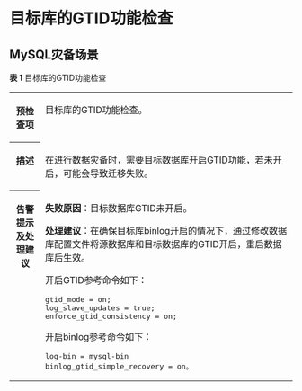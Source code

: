 # 目标库的GTID功能检查<a name="drs_11_0400"></a>

## MySQL灾备场景<a name="section1238917511343"></a>

**表 1**  目标库的GTID功能检查

<a name="table18108192214474"></a>
<table><tbody><tr id="row19108192294711"><th class="firstcol" valign="top" width="11%" id="mcps1.2.3.1.1"><p id="p191087222477"><a name="p191087222477"></a><a name="p191087222477"></a><strong id="b13108162214473"><a name="b13108162214473"></a><a name="b13108162214473"></a>预检查项</strong></p>
</th>
<td class="cellrowborder" valign="top" width="89%" headers="mcps1.2.3.1.1 "><p id="p01081022104711"><a name="p01081022104711"></a><a name="p01081022104711"></a>目标库的GTID功能检查。</p>
</td>
</tr>
<tr id="row3108132254714"><th class="firstcol" valign="top" width="11%" id="mcps1.2.3.2.1"><p id="p1710810224473"><a name="p1710810224473"></a><a name="p1710810224473"></a><strong id="b510892211472"><a name="b510892211472"></a><a name="b510892211472"></a>描述</strong></p>
</th>
<td class="cellrowborder" valign="top" width="89%" headers="mcps1.2.3.2.1 "><p id="p15372705185323"><a name="p15372705185323"></a><a name="p15372705185323"></a>在进行数据灾备时，需要目标数据库开启GTID功能，若未开启，可能会导致迁移失败。</p>
</td>
</tr>
<tr id="row212432224711"><th class="firstcol" valign="top" width="11%" id="mcps1.2.3.3.1"><p id="p1412462211472"><a name="p1412462211472"></a><a name="p1412462211472"></a><strong id="b111246227470"><a name="b111246227470"></a><a name="b111246227470"></a>告警提示及<strong id="b15891153114115"><a name="b15891153114115"></a><a name="b15891153114115"></a>处理建议</strong></strong></p>
</th>
<td class="cellrowborder" valign="top" width="89%" headers="mcps1.2.3.3.1 "><p id="p18705213564"><a name="p18705213564"></a><a name="p18705213564"></a><strong id="b16814162110612"><a name="b16814162110612"></a><a name="b16814162110612"></a>失败原因</strong>：目标数据库GTID未开启。</p>
<p id="p392115761410"><a name="p392115761410"></a><a name="p392115761410"></a><strong id="b169211057131415"><a name="b169211057131415"></a><a name="b169211057131415"></a>处理建议</strong>：在确保目标库binlog开启的情况下，通过修改数据库配置文件将源数据库和目标数据库的GTID开启，重启数据库后生效。</p>
<p id="p11981216157"><a name="p11981216157"></a><a name="p11981216157"></a>开启GTID参考命令如下：</p>
<pre class="codeblock" id="codeblock1172292453216"><a name="codeblock1172292453216"></a><a name="codeblock1172292453216"></a>gtid_mode = on;
log_slave_updates = true; 
enforce_gtid_consistency = on;</pre>
<p id="p83515435315"><a name="p83515435315"></a><a name="p83515435315"></a>开启binlog参考命令如下：</p>
<pre class="codeblock" id="codeblock174817154322"><a name="codeblock174817154322"></a><a name="codeblock174817154322"></a>log-bin = mysql-bin
binlog_gtid_simple_recovery = on。</pre>
</td>
</tr>
</tbody>
</table>

